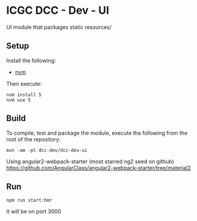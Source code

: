 # ICGC DCC - Dev - UI

UI module that packages static resources/

## Setup

Install the following:
- [nvm](http://docs.icgc.org/software/development/setup/#nvm)

Then execute:

```shell
nvm install 5
nvm use 5
```

## Build

To compile, test and package the module, execute the following from the root of the repository:

```shell
mvn -am -pl dcc-dev/dcc-dev-ui
```

Using angular2-webpack-starter (most starred ng2 seed on github)
https://github.com/AngularClass/angular2-webpack-starter/tree/material2

## Run

```shell
npm run start:hmr
```

It will be on port 3000
